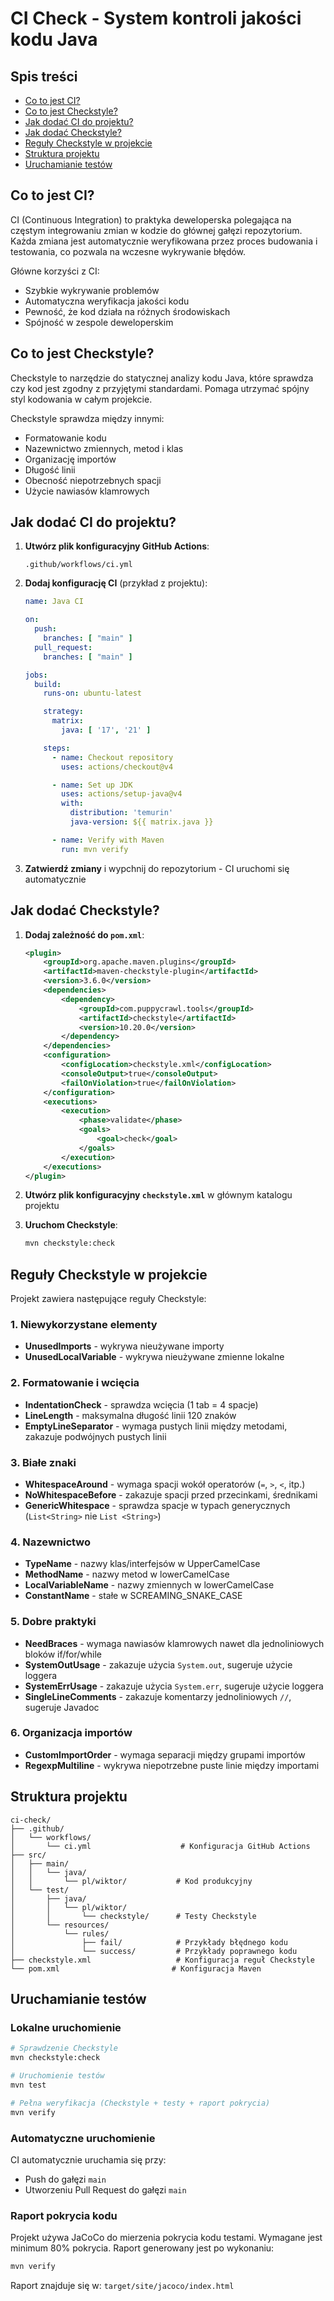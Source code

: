 # CI Check - System kontroli jakości kodu Java

## Spis treści
- [Co to jest CI?](#co-to-jest-ci)
- [Co to jest Checkstyle?](#co-to-jest-checkstyle)
- [Jak dodać CI do projektu?](#jak-dodać-ci-do-projektu)
- [Jak dodać Checkstyle?](#jak-dodać-checkstyle)
- [Reguły Checkstyle w projekcie](#reguły-checkstyle-w-projekcie)
- [Struktura projektu](#struktura-projektu)
- [Uruchamianie testów](#uruchamianie-testów)

## Co to jest CI?

CI (Continuous Integration) to praktyka deweloperska polegająca na częstym integrowaniu zmian w kodzie do głównej gałęzi repozytorium. Każda zmiana jest automatycznie weryfikowana przez proces budowania i testowania, co pozwala na wczesne wykrywanie błędów.

Główne korzyści z CI:
- Szybkie wykrywanie problemów
- Automatyczna weryfikacja jakości kodu
- Pewność, że kod działa na różnych środowiskach
- Spójność w zespole deweloperskim

## Co to jest Checkstyle?

Checkstyle to narzędzie do statycznej analizy kodu Java, które sprawdza czy kod jest zgodny z przyjętymi standardami. Pomaga utrzymać spójny styl kodowania w całym projekcie.

Checkstyle sprawdza między innymi:
- Formatowanie kodu
- Nazewnictwo zmiennych, metod i klas
- Organizację importów
- Długość linii
- Obecność niepotrzebnych spacji
- Użycie nawiasów klamrowych

## Jak dodać CI do projektu?

1. **Utwórz plik konfiguracyjny GitHub Actions**:
   ```
   .github/workflows/ci.yml
   ```

2. **Dodaj konfigurację CI** (przykład z projektu):
   ```yaml
   name: Java CI

   on:
     push:
       branches: [ "main" ]
     pull_request:
       branches: [ "main" ]

   jobs:
     build:
       runs-on: ubuntu-latest

       strategy:
         matrix:
           java: [ '17', '21' ]

       steps:
         - name: Checkout repository
           uses: actions/checkout@v4

         - name: Set up JDK
           uses: actions/setup-java@v4
           with:
             distribution: 'temurin'
             java-version: ${{ matrix.java }}

         - name: Verify with Maven
           run: mvn verify
   ```

3. **Zatwierdź zmiany** i wypchnij do repozytorium - CI uruchomi się automatycznie

## Jak dodać Checkstyle?

1. **Dodaj zależność do `pom.xml`**:
   ```xml
   <plugin>
       <groupId>org.apache.maven.plugins</groupId>
       <artifactId>maven-checkstyle-plugin</artifactId>
       <version>3.6.0</version>
       <dependencies>
           <dependency>
               <groupId>com.puppycrawl.tools</groupId>
               <artifactId>checkstyle</artifactId>
               <version>10.20.0</version>
           </dependency>
       </dependencies>
       <configuration>
           <configLocation>checkstyle.xml</configLocation>
           <consoleOutput>true</consoleOutput>
           <failOnViolation>true</failOnViolation>
       </configuration>
       <executions>
           <execution>
               <phase>validate</phase>
               <goals>
                   <goal>check</goal>
               </goals>
           </execution>
       </executions>
   </plugin>
   ```

2. **Utwórz plik konfiguracyjny `checkstyle.xml`** w głównym katalogu projektu

3. **Uruchom Checkstyle**:
   ```bash
   mvn checkstyle:check
   ```

## Reguły Checkstyle w projekcie

Projekt zawiera następujące reguły Checkstyle:

### 1. Niewykorzystane elementy
- **UnusedImports** - wykrywa nieużywane importy
- **UnusedLocalVariable** - wykrywa nieużywane zmienne lokalne

### 2. Formatowanie i wcięcia
- **IndentationCheck** - sprawdza wcięcia (1 tab = 4 spacje)
- **LineLength** - maksymalna długość linii 120 znaków
- **EmptyLineSeparator** - wymaga pustych linii między metodami, zakazuje podwójnych pustych linii

### 3. Białe znaki
- **WhitespaceAround** - wymaga spacji wokół operatorów (`=`, `>`, `<`, itp.)
- **NoWhitespaceBefore** - zakazuje spacji przed przecinkami, średnikami
- **GenericWhitespace** - sprawdza spacje w typach generycznych (`List<String>` nie `List <String>`)

### 4. Nazewnictwo
- **TypeName** - nazwy klas/interfejsów w UpperCamelCase
- **MethodName** - nazwy metod w lowerCamelCase
- **LocalVariableName** - nazwy zmiennych w lowerCamelCase
- **ConstantName** - stałe w SCREAMING_SNAKE_CASE

### 5. Dobre praktyki
- **NeedBraces** - wymaga nawiasów klamrowych nawet dla jednoliniowych bloków if/for/while
- **SystemOutUsage** - zakazuje użycia `System.out`, sugeruje użycie loggera
- **SystemErrUsage** - zakazuje użycia `System.err`, sugeruje użycie loggera
- **SingleLineComments** - zakazuje komentarzy jednoliniowych `//`, sugeruje Javadoc

### 6. Organizacja importów
- **CustomImportOrder** - wymaga separacji między grupami importów
- **RegexpMultiline** - wykrywa niepotrzebne puste linie między importami

## Struktura projektu

```
ci-check/
├── .github/
│   └── workflows/
│       └── ci.yml                    # Konfiguracja GitHub Actions
├── src/
│   ├── main/
│   │   └── java/
│   │       └── pl/wiktor/           # Kod produkcyjny
│   └── test/
│       ├── java/
│       │   └── pl/wiktor/
│       │       └── checkstyle/      # Testy Checkstyle
│       └── resources/
│           └── rules/
│               ├── fail/            # Przykłady błędnego kodu
│               └── success/         # Przykłady poprawnego kodu
├── checkstyle.xml                   # Konfiguracja reguł Checkstyle
└── pom.xml                         # Konfiguracja Maven
```

## Uruchamianie testów

### Lokalne uruchomienie
```bash
# Sprawdzenie Checkstyle
mvn checkstyle:check

# Uruchomienie testów
mvn test

# Pełna weryfikacja (Checkstyle + testy + raport pokrycia)
mvn verify
```

### Automatyczne uruchomienie
CI automatycznie uruchamia się przy:
- Push do gałęzi `main`
- Utworzeniu Pull Request do gałęzi `main`

### Raport pokrycia kodu
Projekt używa JaCoCo do mierzenia pokrycia kodu testami. Wymagane jest minimum 80% pokrycia. Raport generowany jest po wykonaniu:
```bash
mvn verify
```
Raport znajduje się w: `target/site/jacoco/index.html`